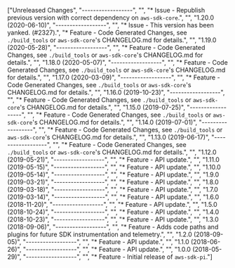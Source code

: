 ["Unreleased Changes", "------------------", "", "* Issue - Republish previous version with correct dependency on `aws-sdk-core`.", "", "1.20.0 (2020-06-10)", "------------------", "", "* Issue - This version has been yanked. (#2327).", "* Feature - Code Generated Changes, see `./build_tools` or `aws-sdk-core`'s CHANGELOG.md for details.", "", "1.19.0 (2020-05-28)", "------------------", "", "* Feature - Code Generated Changes, see `./build_tools` or `aws-sdk-core`'s CHANGELOG.md for details.", "", "1.18.0 (2020-05-07)", "------------------", "", "* Feature - Code Generated Changes, see `./build_tools` or `aws-sdk-core`'s CHANGELOG.md for details.", "", "1.17.0 (2020-03-09)", "------------------", "", "* Feature - Code Generated Changes, see `./build_tools` or `aws-sdk-core`'s CHANGELOG.md for details.", "", "1.16.0 (2019-10-23)", "------------------", "", "* Feature - Code Generated Changes, see `./build_tools` or `aws-sdk-core`'s CHANGELOG.md for details.", "", "1.15.0 (2019-07-25)", "------------------", "", "* Feature - Code Generated Changes, see `./build_tools` or `aws-sdk-core`'s CHANGELOG.md for details.", "", "1.14.0 (2019-07-01)", "------------------", "", "* Feature - Code Generated Changes, see `./build_tools` or `aws-sdk-core`'s CHANGELOG.md for details.", "", "1.13.0 (2019-06-17)", "------------------", "", "* Feature - Code Generated Changes, see `./build_tools` or `aws-sdk-core`'s CHANGELOG.md for details.", "", "1.12.0 (2019-05-21)", "------------------", "", "* Feature - API update.", "", "1.11.0 (2019-05-15)", "------------------", "", "* Feature - API update.", "", "1.10.0 (2019-05-14)", "------------------", "", "* Feature - API update.", "", "1.9.0 (2019-03-21)", "------------------", "", "* Feature - API update.", "", "1.8.0 (2019-03-18)", "------------------", "", "* Feature - API update.", "", "1.7.0 (2019-03-14)", "------------------", "", "* Feature - API update.", "", "1.6.0 (2018-11-20)", "------------------", "", "* Feature - API update.", "", "1.5.0 (2018-10-24)", "------------------", "", "* Feature - API update.", "", "1.4.0 (2018-10-23)", "------------------", "", "* Feature - API update.", "", "1.3.0 (2018-09-06)", "------------------", "", "* Feature - Adds code paths and plugins for future SDK instrumentation and telemetry.", "", "1.2.0 (2018-09-05)", "------------------", "", "* Feature - API update.", "", "1.1.0 (2018-06-26)", "------------------", "", "* Feature - API update.", "", "1.0.0 (2018-05-29)", "------------------", "", "* Feature - Initial release of `aws-sdk-pi`."]